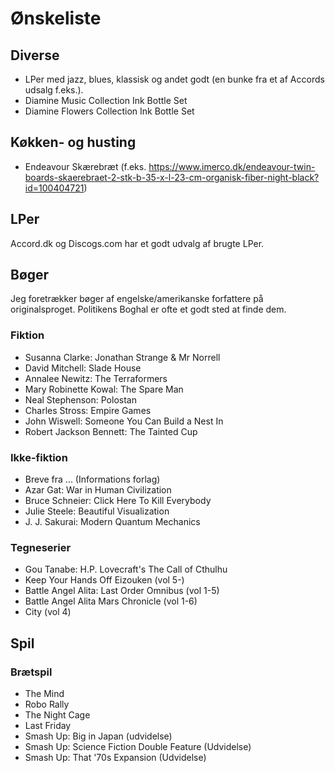 Ønskeliste
==========

Diverse
-------

- LPer med jazz, blues, klassisk og andet godt (en bunke fra et af Accords udsalg f.eks.).
- Diamine Music Collection Ink Bottle Set
- Diamine Flowers Collection Ink Bottle Set

Køkken- og husting
-----------
- Endeavour Skærebræt (f.eks. https://www.imerco.dk/endeavour-twin-boards-skaerebraet-2-stk-b-35-x-l-23-cm-organisk-fiber-night-black?id=100404721)

LPer
----

Accord.dk og Discogs.com har et godt udvalg af brugte LPer.

Bøger
-----

Jeg foretrækker bøger af engelske/amerikanske forfattere på originalsproget.
Politikens Boghal er ofte et godt sted at finde dem.

### Fiktion
- Susanna Clarke: Jonathan Strange & Mr Norrell
- David Mitchell: Slade House
- Annalee Newitz: The Terraformers
- Mary Robinette Kowal: The Spare Man
- Neal Stephenson: Polostan
- Charles Stross: Empire Games
- John Wiswell:	Someone You Can Build a Nest In
- Robert Jackson Bennett: The Tainted Cup

### Ikke-fiktion
- Breve fra ... (Informations forlag)
- Azar Gat: War in Human Civilization
- Bruce Schneier: Click Here To Kill Everybody
- Julie Steele: Beautiful Visualization
- J. J. Sakurai: Modern Quantum Mechanics

### Tegneserier
- Gou Tanabe: H.P. Lovecraft's The Call of Cthulhu
- Keep Your Hands Off Eizouken (vol 5-)
- Battle Angel Alita: Last Order Omnibus (vol 1-5)
- Battle Angel Alita Mars Chronicle (vol 1-6)
- City (vol 4)

Spil
----

### Brætspil
- The Mind
- Robo Rally
- The Night Cage
- Last Friday
- Smash Up: Big in Japan (udvidelse)
- Smash Up: Science Fiction Double Feature (Udvidelse)
- Smash Up: That '70s Expansion (Udvidelse)

[amazonuk]: http://www.amazon.co.uk/wishlist/2RDW59726073E
[amzn]: http://amzn.com/w/1XNIF0OD5M6GY
